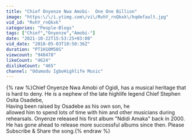 ```yaml
---
title: "Chief Onyenze Nwa Amobi-  One One Billion"
image: "https:\/\/i.ytimg.com\/vi\/RvhY_rnQkxk\/hqdefault.jpg"
vid_id: "RvhY_rnQkxk"
categories: "People-Blogs"
tags: ["Chief","Onyenze","Amobi-"]
date: "2021-10-22T15:53:25+03:00"
vid_date: "2018-05-03T10:50:36Z"
duration: "PT1H10M50S"
viewcount: "940478"
likeCount: "4624"
dislikeCount: "465"
channel: "Odumodu IgboHighlife Music"
---
```

{% raw %}Chief Onyenze Nwa Amobi of Ogidi, has a musical heritage that is hard to deny. He is a nephew of the late highlife legend Chief Stephen Osita Osadebe, <br />Having been raised by Osadebe as his own son, he <br />allowed him to spend lots of time with him and other musicians during rehearsals. Onyenze released his first album &quot;Ndidi Amaka&quot; back in 2000. He has gone ahead to release more successful albums since then. Please Subscribe &amp; Share the song.{% endraw %}
